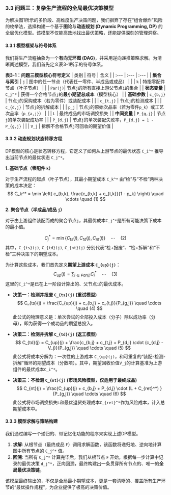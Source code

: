 ### **3.3 问题三：复杂生产流程的全局最优决策模型**

为解决图1所示的多阶段、高维度生产决策问题，我们摒弃了存在“组合爆炸”风险的枚举法，选择构建一个基于**图论**与**动态规划 (Dynamic Programming, DP)** 的全局优化模型。该模型不仅能高效地找出最优策略，还能提供深刻的管理洞察。

#### **3.3.1 模型框架与符号体系**

我们将生产流程抽象为一个**有向无环图 (DAG)**，并采用逆向递推策略求解。为清晰阐述模型，我们首先定义表3-1所示的符号体系。

**表3-1：问题三模型核心符号定义**
| 类别 | 符号 | 含义 |
| :--- | :--- | :--- |
| **集合与索引** | `j` | 图中的任一节点（代表任一零件、半成品或成品） |
| | `k` | 特指零配件节点（叶子节点） |
| | `Par(j)`| 节点`j`的所有直接上游父节点`i`的集合 |
| **状态变量** | `C_j^*` | 获得一个合格节点`j`的**最小期望总成本**（模型核心） |
| **基础参数** | `c_{b,j}` | 节点`j`的采购成本（若为零件）或装配成本 |
| | `c_{t,j}` | 节点`j`的检测成本 |
| | `c_{d,j}` | 节点`j`的拆解成本 |
| | `p_j` | 节点`j`的原始次品率（若为零件`p_k`）或工艺次品率（`p_{a,j}`） |
| | `L` | 最终成品的市场调换损失 |
| **中间变量** | `P_{g,j}` | 节点`j`的单次装配成功率 |
| | `P_{d,j}` | 节点`j`的单次装配失败率，`P_{d,j} = 1 - P_{g,j}` |
| | `V_j` | 拆解不合格节点`j`可回收的期望价值 |

#### **3.3.2 动态规划状态转移方程**

DP模型的核心是状态转移方程，它定义了如何从上游节点的最优状态 `C_i^*` 推导出当前节点的最优状态 `C_j^*`。

**1. 基础节点（零配件 `k`）**

对于生产流程的起点（叶子节点），其最小期望成本 `C_k^*` 由“检”与“不检”两种决策的成本决定：
$$
C_k^* = \min \left( c_{b,k}, \frac{c_{b,k} + c_{t,k}}{1 - p_k} \right) \quad \cdots \quad (1)
$$

**2. 聚合节点（半成品/成品 `j`）**

对于由上游组件装配而成的聚合节点`j`，其最优成本`C_j^*`是所有可能决策下成本的最小值。

$$
C_j^* = \min \{ C_{ts}(j), C_{td}(j), C_{nt}(j) \} \quad \cdots \quad (2)
$$
其中，`C_{ts}(j)`, `C_{td}(j)`, `C_{nt}(j)` 分别代表“检+报废”、“检+拆解”和“不检”三种决策下的期望成本。

为计算这些成本，我们首先定义**期望上游成本 `C_{up}(j)`**：
$$
C_{up}(j) = \sum_{i \in Par(j)} C_i^* \quad \cdots \quad (3)
$$
这里的`C_i^*`是已在上一阶段计算出的、父节点`i`的最优成本。

*   **决策一：检测并报废 `C_{ts}(j)` (重试模型)**
    $$
    C_{ts}(j) = \frac{C_{up}(j) + c_{b,j} + c_{t,j}}{P_{g,j}} \quad \cdots \quad (4)
    $$
    此公式的物理意义是：单次尝试的全部投入成本（分子）除以成功率（分母），即为获得一个成功品的期望总投入。

*   **决策二：检测并拆解 `C_{td}(j)` (返工模型)**
    $$
    C_{td}(j) = C_{up}(j) + \frac{c_{b,j} + c_{t,j} + P_{d,j} \cdot (c_{d,j} - V_j)}{P_{g,j}} \quad \cdots \quad (5)
    $$
    此公式将成本分解为：一次性的上游成本 `C_{up}(j)`，和可重复的“装配-检测-拆解”循环的期望成本（分数项）。其中，期望回收价值`V_j`的计算基准为上游组件的最优成本`C_i^*`。

*   **决策三：不检测 `C_{nt}(j)` (市场风险模型，仅适用于最终成品)**
    $$
    C_{nt}(j) = \frac{C_{up}(j) + c_{b,j} + P_{d,j} \cdot (L + C_{ret}^*) }{P_{g,j}} \quad \cdots \quad (6)
    $$
    此公式将市场调换损失`L`和最优退货处理成本`C_{ret}^*`作为风险成本，计入总期望成本中。

#### **3.3.3 模型求解与策略构建**

我们通过编写一个递归的、带记忆化功能的程序来实现上述DP模型。
1.  **求解**: 从根节点（最终成品 `F`）调用求解函数，该函数将递归地、逆向地计算图中所有节点的 `C_j^*` 值。
2.  **回溯**: 当所有 `C_j^*` 计算完毕后，我们从根节点 `F` 开始，根据每一步计算中记录的最优决策 `d_j^*`，正向回溯，最终构建出一条贯穿所有节点的、唯一的**全局最优决策链**。

该模型最终输出的，不仅是全局最小期望成本，更是一套清晰的、覆盖所有生产环节的“最优操作规程”，为企业提供了极高的决策价值。